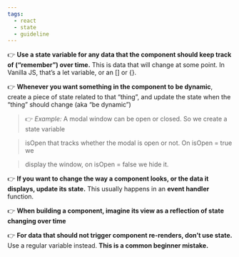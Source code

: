```yaml
---
tags:
  - react
  - state
  - guideline
---
```


👉 **Use a state variable for any data that the component should keep track of (“remember”) over time.** This is data that will change at some point. In Vanilla JS, that’s a let variable, or an [] or {}.

👉 **Whenever you want something in the component to be dynamic**, create a piece of state related to that “thing”, and update the state when the “thing” should change (aka “be dynamic”)

> 👉 _Example:_ A modal window can be open or closed. So we create a state variable

> isOpen that tracks whether the modal is open or not. On isOpen = true we

> display the window, on isOpen = false we hide it.

👉 **If you want to change the way a component looks, or the data it displays, update its state.** This usually happens in an **event handler** function.

👉 **When building a component, imagine its view as a reflection of state changing over time**

👉 **For data that should not trigger component re-renders, don’t use state.** Use a regular variable instead. **This is a common beginner mistake.**